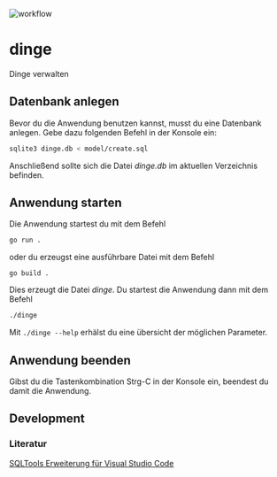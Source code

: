 ![workflow](https://github.com/haschi/dinge/actions/workflows/go.yml/badge.svg)

# dinge

Dinge verwalten

## Datenbank anlegen

Bevor du die Anwendung benutzen kannst, musst du eine Datenbank anlegen. Gebe dazu folgenden Befehl in der Konsole ein:

```bash
sqlite3 dinge.db < model/create.sql
```

Anschließend sollte sich die Datei *dinge.db* im aktuellen Verzeichnis befinden.

## Anwendung starten

Die Anwendung startest du mit dem Befehl

```bash
go run .
```

oder du erzeugst eine ausführbare Datei mit dem Befehl

```code
go build .
```

Dies erzeugt die Datei *dinge*. Du startest die Anwendung dann mit dem Befehl

```bash
./dinge
```

Mit `./dinge --help` erhälst du eine übersicht der möglichen Parameter.

## Anwendung beenden

Gibst du die Tastenkombination <key>Strg</key>-<key>C</key> in der Konsole ein, beendest du damit die Anwendung.

## Development

### Literatur

[SQLTools Erweiterung für Visual Studio Code](https://vscode-sqltools.mteixeira.dev/en/home)
